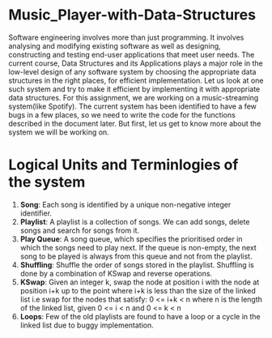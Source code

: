 # Music_Player-with-Data-Structures

Software engineering involves more than just programming. It involves analysing and modifying existing software as well as designing, constructing and testing end-user applications that meet user needs. The current course, Data Structures and its Applications plays a major role in the low-level design of any software system by choosing the appropriate data structures in the right places, for efficient implementation. Let us look at one such system and try to make it efficient by implementing it with appropriate data structures.
For this assignment, we are working on a music-streaming system(like Spotify). The current system has been identified to have a few bugs in a few places, so we need to write the code for the functions described in the document later. But first, let us get to know more about the system we will be working on.

# Logical Units and Terminlogies of the system

1. <b>Song</b>: Each song is identified by a unique non-negative integer identifier.
2. <b>Playlist</b>: A playlist is a collection of songs. We can add songs, delete songs and search for songs from it.
3. <b>Play Queue</b>: A song queue, which specifies the prioritised order in which the songs need to play next. If the queue is non-empty, the next song to be played is always from this queue and not from the playlist.
4. <b>Shuffling</b>: Shuffle the order of songs stored in the playlist. Shuffling is done by a combination of KSwap and reverse operations.
5. <b>KSwap</b>: Given an integer k, swap the node at position i with the node at position i+k up to the point where i+k is less than the size of the linked list i.e swap for the nodes that satisfy: 0 <= i+k < n where n is the length of the linked list, given 0 <= i < n and 0 <= k < n
6. <b>Loops</b>: Few of the old playlists are found to have a loop or a cycle in the linked list due to buggy implementation.
